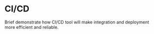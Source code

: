 # CI/CD

Brief demonstrate how CI/CD tool will make integration and deployment more efficient and reliable.
